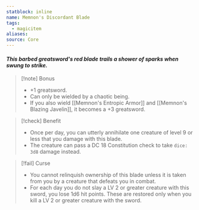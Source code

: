 ```yaml
---
statblock: inline
name: Memnon's Discordant Blade
tags:
  - magicitem
aliases: 
source: Core
---
```

#### *This barbed greatsword's red blade trails a shower of sparks when swung to strike.*

>[!note] Bonus
>- +1 greatsword. 
>- Can only be wielded by a chaotic being. 
>- If you also wield [[Memnon's Entropic Armor]] and [[Memnon's Blazing Javelin]], it becomes a +3 greatsword.

>[!check] Benefit
>- Once per day, you can utterly annihilate one creature of level 9 or less that you damage with this blade.
>- The creature can pass a DC 18 Constitution check to take `dice: 3d8` damage instead.

>[!fail] Curse
>- You cannot relinquish ownership of this blade unless it is taken from you by a creature that defeats you in combat. 
>- For each day you do not slay a LV 2 or greater creature with this sword, you lose 1d6 hit points. These are restored only when you kill a LV 2 or greater creature with the sword.